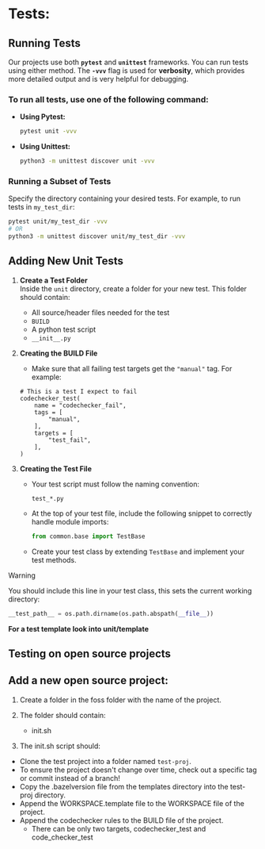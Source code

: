 # Tests:

## Running Tests

Our projects use both **`pytest`** and **`unittest`** frameworks.
You can run tests using either method.
The **`-vvv`** flag is used for **verbosity**, which provides more detailed output and is very helpful for debugging.

### To run all tests, use one of the following command:
* **Using Pytest:**
    ```bash
    pytest unit -vvv
    ```

* **Using Unittest:**
    ```bash
    python3 -m unittest discover unit -vvv
    ```

### Running a Subset of Tests
Specify the directory containing your desired tests. For example, to run tests in `my_test_dir`:

```bash
pytest unit/my_test_dir -vvv
# OR
python3 -m unittest discover unit/my_test_dir -vvv
```

## Adding New Unit Tests

1. **Create a Test Folder**  
   Inside the `unit` directory, create a folder for your new test. This folder should contain:
   - All source/header files needed for the test
   - `BUILD`
   - A python test script
   - `__init__.py`

2. **Creating the BUILD File**
    - Make sure that all failing test targets get the `"manual"` tag. For example:
    ```
    # This is a test I expect to fail
    codechecker_test(
        name = "codechecker_fail",
        tags = [
            "manual",
        ],
        targets = [
            "test_fail",
        ],
    )
    ```

2. **Creating the Test File**  
    - Your test script must follow the naming convention:
        ```text
        test_*.py
        ``` 
    - At the top of your test file, include the following snippet to correctly handle module imports:
        ```python
        from common.base import TestBase
        ```  
    - Create your test class by extending `TestBase` and implement your test methods.
> [!WARNING]
> You should include this line in your test class, this sets the current working directory:
> ```python
> __test_path__ = os.path.dirname(os.path.abspath(__file__))
> ```

**For a test template look into unit/template**

## Testing on open source projects

## Add a new open source project:

1. Create a folder in the foss folder with the name of the project.
2. The folder should contain:
    - init.sh

3. The init.sh script should:
  - Clone the test project into a folder named `test-proj`.
  - To ensure the project doesn't change over time, check out a specific tag or commit instead of a branch!
  - Copy the .bazelversion file from the templates directory into the test-proj directory.
  - Append the WORKSPACE.template file to the WORKSPACE file of the project.
  - Append the codechecker rules to the BUILD file of the project.
    - There can be only two targets, codechecker_test and code_checker_test
